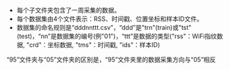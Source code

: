 * 每个子文件夹包含了一周采集的数据。
* 每个数据集由4个文件表示：RSS、时间戳、位置坐标和样本ID文件。
* 数据集的命名规则是“dddnnttt.csv”，“ddd”是"trn"(train)或"tst"(test)，“nn”是数据集的编号(例"01")，“ttt”是数据的类型("rss"：WiFi指纹数据, "crd"：坐标数据, "tms"：时间戳, "ids"：样本ID)

“95”文件夹与“05”文件夹的区别是，“95”文件夹里的数据采集方向与“05”相反